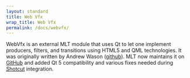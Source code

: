 ```yaml
---
layout: standard
title: Web Vfx
wrap_title: Web Vfx
permalink: /docs/webvfx/
---
```


WebVfx is an
external MLT module that uses Qt to let one implement producers, filters,
and transitions using HTML5 and QML technologies. It was originally written
by Andrew Wason ([github](http://rectalogic.github.io/webvfx)). MLT now
maintains it on [GitHub](https://github.com/mltframework/webvfx)
and added Qt 5 compatibility and various fixes needed during
[Shotcut](https://www.shotcut.org/) integration.
